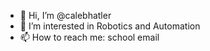 - 👋 Hi, I’m @calebhatler
- 👀 I’m interested in Robotics and Automation
- 📫 How to reach me: school email
